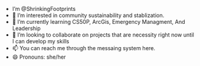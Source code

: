 - I’m @ShrinkingFootprints
- 👀 I’m interested in community sustainability and stablization.
- 🌱 I’m currently learning CS50P, ArcGis, Emergency Managment, And Leadership
- 💞️ I’m looking to collaborate on projects that are necessity right now until I can develop my skills
- 📫 You can reach me through the messaing system here.
- 😄 Pronouns: she/her

